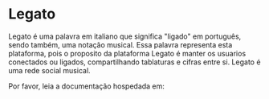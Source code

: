 # Legato
Legato é uma palavra em italiano que significa "ligado" em português, sendo também, uma notação musical. Essa palavra representa esta plataforma, pois o proposito da plataforma Legato é manter os usuarios conectados ou ligados, compartilhando tablaturas e cifras entre si. Legato é uma rede social musical.

Por favor, leia a documentação hospedada em: 